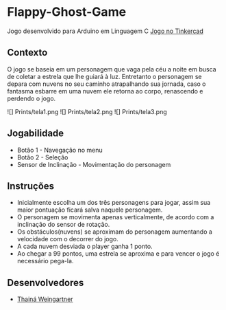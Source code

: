 # Flappy-Ghost-Game
Jogo desenvolvido para Arduino em Linguagem C
[Jogo no Tinkercad][tinkercad]


## Contexto
O jogo se baseia em um personagem que vaga pela céu a noite em busca de coletar a estrela que lhe guiará à luz. Entretanto o personagem se depara com nuvens no seu caminho atrapalhando sua jornada, caso o fantasma esbarre em uma nuvem ele retorna ao 
corpo, renascendo e perdendo o jogo.

![] Prints/tela1.png
![] Prints/tela2.png
![] Prints/tela3.png

## Jogabilidade
* Botão 1 - Navegação no menu
* Botão 2 - Seleção
* Sensor de Inclinação - Movimentação do personagem


## Instruções
* Inicialmente escolha um dos três personagens para jogar, assim sua maior pontuação ficará salva naquele personagem.
* O personagem se movimenta apenas verticalmente, de acordo com a inclinação do sensor de rotação. 
* Os obstáculos(nuvens) se aproximam do personagem aumentando a velocidade com o decorrer do jogo.
* A cada nuvem desviada o player ganha 1 ponto.
* Ao chegar a 99 pontos, uma estrela se aproxima e para vencer o jogo é necessário pega-la.


## Desenvolvedores
* [Thainá Weingartner][thaina]

[tinkercad]:https://www.tinkercad.com/things/hMk3Oi6fhR6
[thaina]:https://github.com/thainaweingartner